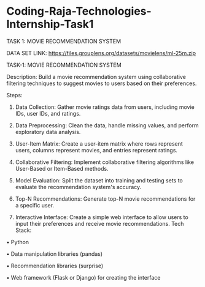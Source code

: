 # Coding-Raja-Technologies-Internship-Task1
TASK 1: MOVIE RECOMMENDATION SYSTEM 


DATA SET LINK: https://files.grouplens.org/datasets/movielens/ml-25m.zip


TASK-1: MOVIE RECOMMENDATION SYSTEM

Description: Build a movie recommendation system using collaborative filtering techniques to suggest movies to users based on their preferences.

Steps:

1. Data Collection: Gather movie ratings data from users, including movie IDs, user IDs, and ratings.

2. Data Preprocessing: Clean the data, handle missing values, and perform exploratory data analysis.

3. User-Item Matrix: Create a user-item matrix where rows represent users, columns represent movies, and entries represent ratings.

4. Collaborative Filtering: Implement collaborative filtering algorithms like User-Based or Item-Based methods.

5. Model Evaluation: Split the dataset into training and testing sets to evaluate the recommendation system's accuracy.

6. Top-N Recommendations: Generate top-N movie recommendations for a specific user.

7. Interactive Interface: Create a simple web interface to allow users to input their preferences and receive movie recommendations.
Tech Stack:

• Python

• Data manipulation libraries (pandas)

• Recommendation libraries (surprise)

• Web framework (Flask or Django) for creating the interface
